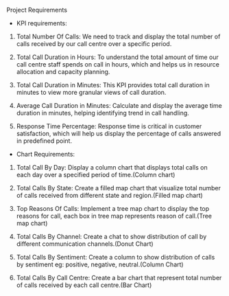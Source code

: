 Project Requirements

* KPI requirements:

1. Total Number Of Calls: We need to track and display the total number of calls received by our call centre over a specific period.

2. Total Call Duration in Hours: To understand the total amount of time our call centre staff spends on call in hours, which and helps us in resource allocation and capacity planning. 

3. Total Call Duration in Minutes: This KPI provides total call duration in minutes to view more granular views of call duration.

4. Average Call Duration in Minutes: Calculate and display the average time duration in minutes, helping identifying trend in call handling.

5. Response Time Percentage: Response time is critical in customer satisfaction, which will help us display the percentage of calls answered in predefined point. 

* Chart Requirements:

1. Total Call By Day: Display a column chart that displays total calls on each day over a specified period of time.(Column chart)

2. Total Calls By State: Create a filled map chart that visualize total number of calls received from different state and region.(Filled map chart)

3. Top Reasons Of Calls: Implement a tree map chart to display the top reasons for call, each box in tree map represents reason of call.(Tree map chart)

4. Total Calls By Channel: Create a chat to show distribution of call by different communication channels.(Donut Chart)

5. Total Calls By Sentiment: Create a column to show distribution of calls by sentiment eg: positive, negative, neutral.(Column Chart)

6. Total Calls By Call Centre: Create a bar chart that represent total number of calls received by each call centre.(Bar Chart)

